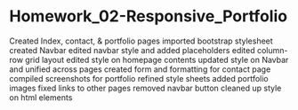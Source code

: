 # Homework_02-Responsive_Portfolio

Created Index, contact, & portfolio pages
imported bootstrap stylesheet
created Navbar
edited navbar style and added placeholders
edited column-row grid layout
edited style on homepage contents 
updated style on Navbar and unified across pages
created form and formatting for contact page
compiled screenshots for portfolio
refined style sheets
added portfolio images
fixed links to other pages
removed navbar button
cleaned up style on html elements

